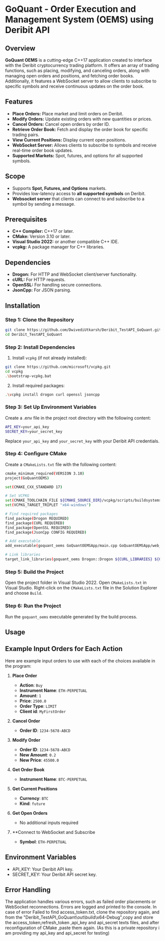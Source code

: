 # GoQuant - Order Execution and Management System (OEMS) using Deribit API

## Overview

**GoQuant OEMS** is a cutting-edge C++17 application created to interface with the Deribit cryptocurrency trading platform. It offers an array of trading functions, such as placing, modifying, and canceling orders, along with managing open orders and positions, and fetching order books. Additionally, it features a WebSocket server to allow clients to subscribe to specific symbols and receive continuous updates on the order book.


## Features

- **Place Orders:** Place market and limit orders on Deribit.
- **Modify Orders:** Update existing orders with new quantities or prices.
- **Cancel Orders:** Cancel open orders by order ID.
- **Retrieve Order Book:** Fetch and display the order book for specific trading pairs.
- **View Current Positions:** Display current open positions.
- **WebSocket Server:** Allows clients to subscribe to symbols and receive real-time order book updates.
- **Supported Markets:** Spot, futures, and options for all supported symbols.

## Scope

- Supports **Spot, Futures, and Options** markets.
- Provides low-latency access to **all supported symbols** on Deribit.
- **Websocket server** that clients can connect to and subscribe to a symbol by sending a message.

## Prerequisites

- **C++ Compiler:** C++17 or later.
- **CMake:** Version 3.10 or later.
- **Visual Studio 2022:** or another compatible C++ IDE.
- **vcpkg:** A package manager for C++ libraries.

## Dependencies

- **Drogon:** For HTTP and WebSocket client/server functionality.
- **cURL:** For HTTP requests.
- **OpenSSL:** For handling secure connections.
- **JsonCpp:** For JSON parsing.

## Installation

### Step 1: Clone the Repository

```bash
git clone https://github.com/DwivediUtkarsh/Deribit_TestAPI_GoQuant.git
cd Deribit_TestAPI_GoQuant
```

### Step 2: Install Dependencies

1. Install `vcpkg` (if not already installed):
```bash
git clone https://github.com/microsoft/vcpkg.git
cd vcpkg
.\bootstrap-vcpkg.bat
```
2. Install required packages:

```bash
.\vcpkg install drogon curl openssl jsoncpp
```

### Step 3: Set Up Environment Variables
Create a .env file in the project root directory with the following content:
```bash
API_KEY=your_api_key
SECRET_KEY=your_secret_key
```
Replace `your_api_key` and `your_secret_key` with your Deribit API credentials.

### Step 4: Configure CMake
Create a `CMakeLists.txt` file with the following content:
```bash
cmake_minimum_required(VERSION 3.10)
project(GoQuantOEMS)

set(CMAKE_CXX_STANDARD 17)

# Set VCPKG
set(CMAKE_TOOLCHAIN_FILE ${CMAKE_SOURCE_DIR}/vcpkg/scripts/buildsystems/vcpkg.cmake)
set(VCPKG_TARGET_TRIPLET "x64-windows")

# Find required packages
find_package(Drogon REQUIRED)
find_package(CURL REQUIRED)
find_package(OpenSSL REQUIRED)
find_package(JsonCpp CONFIG REQUIRED)

# Add executable
add_executable(goquant_oems GoQuantOEMSApp/main.cpp GoQuantOEMSApp/web_socket_client.cpp GoQuantOEMSApp/order_manager.cpp GoQuantOEMSApp/utility_manager.cpp GoQuantOEMSApp/token_manager.cpp GoQuantOEMSApp/api_credentials.cpp ) 

# Link libraries
target_link_libraries(goquant_oems Drogon::Drogon ${CURL_LIBRARIES} ${OPENSSL_LIBRARIES} JsonCpp::JsonCpp)
```

### Step 5: Build the Project
Open the project folder in Visual Studio 2022.
Open `CMakeLists.txt` in Visual Studio.
Right-click on the `CMakeLists.txt` file in the Solution Explorer and choose `Build`.

### Step 6: Run the Project
Run the `goquant_oems` executable generated by the build process.

## Usage

## Example Input Orders for Each Action

Here are example input orders to use with each of the choices available in the program:

1. **Place Order**
   - **Action**: `Buy`
   - **Instrument Name**: `ETH-PERPETUAL`
   - **Amount**: `1`
   - **Price**: `2500.0`
   - **Order Type**: `LIMIT`
   - **Client id**: `MyFirstOrder`

2. **Cancel Order**
   - **Order ID**: `1234-5678-ABCD`

3. **Modify Order**
   - **Order ID**: `1234-5678-ABCD`
   - **New Amount**: `0.2`
   - **New Price**: `45500.0`

4. **Get Order Book**
   - **Instrument Name**: `BTC-PERPETUAL`

5. **Get Current Positions**
   - **Currency**: `BTC`
   - **Kind**: `future`

6. **Get Open Orders**
   - No additional inputs required

7. **Connect to WebSocket and Subscribe
   - **Symbol**: `ETH-PERPETUAL`
     
## Environment Variables
- API_KEY: Your Deribit API key.
- SECRET_KEY: Your Deribit API secret key.

## Error Handling
The application handles various errors, such as failed order placements or WebSocket reconnections. Errors are logged and printed to the console.
In case of error Failed to find access_token.txt, clone the repository again, and from the "Deribit_TestAPI_GoQuant\out\build\x64-Debug",copy and store the access_token,refresh_token ,api_key and api_secret texts files, and after reconfiguration of CMake ,paste them again. (As this is a private repository i am providing my api_key and api_secret for testing)

